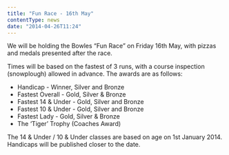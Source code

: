 ```yaml
---
title: "Fun Race - 16th May"
contentType: news
date: "2014-04-26T11:24"
---
```

We will be holding the Bowles “Fun Race” on Friday 16th May, with pizzas and medals presented after the race.

Times will be based on the fastest of 3 runs, with a course inspection (snowplough) allowed in advance. The awards are as follows:

* Handicap - Winner, Silver and Bronze
* Fastest Overall - Gold, Silver & Bronze
* Fastest 14 & Under - Gold, Silver and Bronze
* Fastest 10 & Under - Gold, Silver and Bronze
* Fastest Lady - Gold, Silver & Bronze
* The ‘Tiger’ Trophy (Coaches Award)

The 14 & Under / 10 & Under classes are based on age on 1st January 2014. Handicaps will be published closer to the date.
